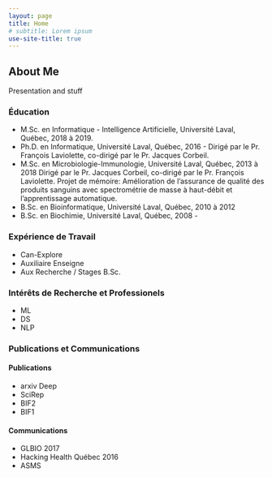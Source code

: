 ```yaml
---
layout: page
title: Home
# subtitle: Lorem ipsum
use-site-title: true
---
```


## About Me

Presentation and stuff

### Éducation

- M.Sc. en Informatique - Intelligence Artificielle, Université Laval, Québec, 2018 à 2019.
- Ph.D. en Informatique, Université Laval, Québec, 2016 - 
  Dirigé par le Pr. François Laviolette, co-dirigé par le Pr. Jacques Corbeil.
- M.Sc. en Microbiologie-Immunologie, Université Laval, Québec, 2013 à 2018
  Dirigé par le Pr. Jacques Corbeil, co-dirigé par le Pr. François Laviolette.
  Projet de mémoire: Amélioration de l’assurance de qualité des produits sanguins avec spectrométrie de masse à haut-débit et l’apprentissage automatique.
- B.Sc. en Bioinformatique, Université Laval, Québec, 2010 à 2012
- B.Sc. en Biochimie, Université Laval, Québec, 2008 -

### Expérience de Travail

 - Can-Explore
 - Auxiliaire Enseigne
 - Aux Recherche / Stages B.Sc.

### Intérêts de Recherche et Professionels

- ML
- DS
- NLP

### Publications et Communications

#### Publications

 - arxiv Deep
 - SciRep
 - BIF2
 - BIF1

#### Communications

- GLBIO 2017
- Hacking Health Québec 2016
- ASMS
